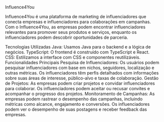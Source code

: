 Influence4You

Influence4You é uma plataforma de marketing de influenciadores que conecta empresas e influenciadores para colaborações em campanhas. Com o Influence4You, as empresas podem encontrar influenciadores relevantes para promover seus produtos e serviços, enquanto os influenciadores podem descobrir oportunidades de parceria.

Tecnologias Utilizadas
Java: Usamos Java para o backend e a lógica de negócios.
TypeScript: O frontend é construído com TypeScript e React.
CSS: Estilizamos a interface com CSS e componentes reutilizáveis.
Funcionalidades Principais
Pesquisa de Influenciadores:
Os usuários podem pesquisar influenciadores com base em nichos, seguidores, localização e outras métricas.
Os influenciadores têm perfis detalhados com informações sobre suas áreas de interesse, público-alvo e taxas de colaboração.
Gestão de Projetos:
As empresas podem criar projetos e convidar influenciadores para colaborar.
Os influenciadores podem aceitar ou recusar convites e acompanhar o progresso dos projetos.
Monitoramento de Campanhas:
As empresas podem rastrear o desempenho das campanhas, incluindo métricas como alcance, engajamento e conversões.
Os influenciadores podem ver o desempenho de suas postagens e receber feedback das empresas.
